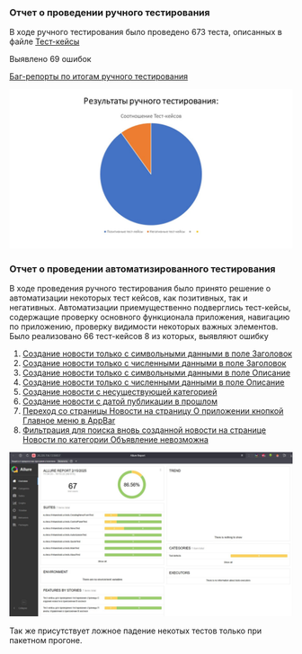 ### Отчет о проведении ручного тестирования

В ходе ручного тестирования было проведено 673 теста, описанных в файле [Тест-кейсы](https://docs.google.com/spreadsheets/d/1r4ZZs8SwhNFJTdhG0v3x4JviyeYnAbFY/edit?gid=1191533890#gid=1191533890)

Выявлено 69 ошибок

[Баг-репорты по итогам ручного тестирования](https://github.com/OlgaChamina/Diplom2025/issues)

![Диаграмма](manual.jpg)

### Отчет о проведении автоматизированного тестирования

В ходе проведения ручного тестирования было принято решение о автоматизации некоторых тест кейсов, как позитивных, так и негативных.
Автоматизации приемущественно подверглись тест-кейсы, содержащие проверку основного функционала приложения, навигацию по приложению, проверку видимости некоторых важных элементов.
Было реализовано 66 тест-кейсов
8 из которых, выявляют ошибку

1. [Создание новости только с символьными данными в поле Заголовок](https://github.com/OlgaChamina/Diplom2025/issues/58)
2. [Создание новости только с численными данными в поле Заголовок](https://github.com/OlgaChamina/Diplom2025/issues/66)
3. [Создание новости только с символьными данными в поле Описание](https://github.com/OlgaChamina/Diplom2025/issues/56)
4. [Создание новости только с численными данными в поле Описание](https://github.com/OlgaChamina/Diplom2025/issues/67)
5. [Создание новости с несуществующей категорией](https://github.com/OlgaChamina/Diplom2025/issues/59)
6. [Создание новости с датой публикации в прошлом](https://github.com/OlgaChamina/Diplom2025/issues/68)
7. [Переход со страницы Новости на страницу О приложении кнопкой Главное меню в AppBar](https://github.com/OlgaChamina/Diplom2025/issues/65)
8. [Фильтрация для поиска вновь созданной новости на странице Новости по категории Объявление невозможна](https://github.com/OlgaChamina/Diplom2025/issues/69)

![Диаграмма](auto.JPG)

Так же присутствует ложное падение некотых тестов только при пакетном прогоне.
